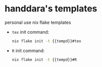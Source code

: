 # handdara's templates

personal use nix flake templates

-   `tex`
    init command:
    ```bash
    nix flake init -t {{tempd}}#tex
    ```
-   `R`
    init command:
    ```bash
    nix flake init -t {{tempd}}#R
    ```
